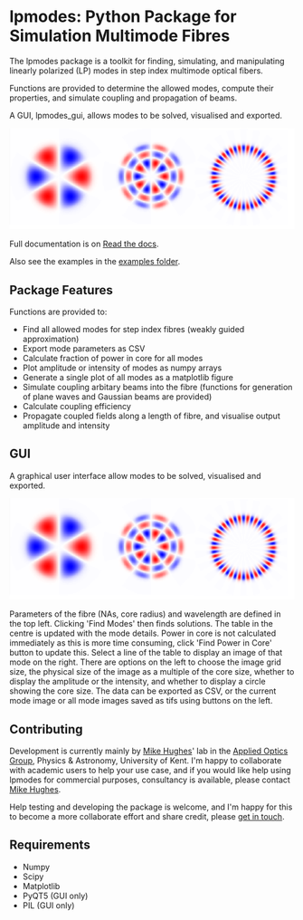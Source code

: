 # lpmodes: Python Package for Simulation Multimode Fibres

The lpmodes package is a toolkit for finding, simulating, 
and manipulating linearly polarized (LP) modes in step index multimode optical fibers. 

Functions are provided to determine the allowed modes, compute their properties, 
and simulate coupling and propagation of beams.

A GUI, lpmodes_gui, allows modes to be solved, visualised and exported.

![Example modes](https://github.com/MikeHughesKent/lpmodes/raw/main/docs/source/modes.png)

Full documentation is on [Read the docs](https://lpmodes.readthedocs.io/en/latest/index.html). 

Also see the examples in the [examples folder](https://github.com/MikeHughesKent/lpmodes/tree/main/examples).


## Package Features

Functions are provided to:
* Find all allowed modes for step index fibres (weakly guided approximation)
* Export mode parameters as CSV
* Calculate fraction of power in core for all modes
* Plot amplitude or intensity of modes as numpy arrays
* Generate a single plot of all modes as a matplotlib figure
* Simulate coupling arbitary beams into the fibre (functions for generation of plane waves and Gaussian beams are provided)
* Calculate coupling efficiency
* Propagate coupled fields along a length of fibre, and visualise output amplitude and intensity


## GUI

A graphical user interface allow modes to be solved, visualised and exported.

![lpmodes GUI screenshot](https://github.com/MikeHughesKent/lpmodes/raw/main/docs/source/modes.png)

Parameters of the fibre (NAs, core radius) and wavelength are defined in the 
top left. Clicking 'Find Modes' then finds solutions. The table in the centre
is updated with the mode details. Power in core is not calculated immediately 
as this is more time consuming, click 'Find Power in Core' button to update
this. Select a line of the table to display an image of that mode on the 
right. There are options on the left to choose the image grid size, the 
physical size of the image as a multiple of the core size, whether to display
the amplitude or the intensity, and whether to display a circle showing the 
core size. The data can be exported as CSV, or the current mode image or all
mode images saved as tifs using buttons on the left.


## Contributing

Development is currently mainly by [Mike Hughes](https://research.kent.ac.uk/applied-optics/hughes/)' lab in the 
[Applied Optics Group](https://research.kent.ac.uk/applied-optics), Physics & Astronomy, University of Kent. 
I'm happy to collaborate with academic users to help your use case, and if you would like help using lpmodes for 
commercial purposes, consultancy is available, please contact [Mike Hughes](mailto:m.r.hughes@kent.ac.uk). 

Help testing and developing the package is welcome, and I'm happy for this to become a more collaborate effort and share credit,
please [get in touch](mailto:m.r.hughes@kent.ac.uk).


## Requirements

* Numpy
* Scipy
* Matplotlib
* PyQT5 (GUI only)
* PIL (GUI only)

